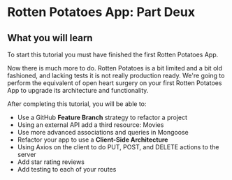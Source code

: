 # Rotten Potatoes App: Part Deux

## What you will learn

To start this tutorial you must have finished the first Rotten Potatoes App.

Now there is much more to do. Rotten Potatoes is a bit limited and a bit old fashioned, and lacking tests it is not really production ready. We're going to perform the equivalent of open heart surgery on your first Rotten Potatoes App to upgrade its architecture and functionality.

After completing this tutorial, you will be able to:

* Use a GitHub **Feature Branch** strategy to refactor a project
* Using an external API add a third resource: Movies
* Use more advanced associations and queries in Mongoose
* Refactor your app to use a **Client-Side Architecture**
* Using Axios on the client to do PUT, POST, and DELETE actions to the server
* Add star rating reviews
* Add testing to each of your routes
